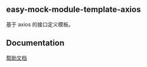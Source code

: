 ## easy-mock-module-template-axios

基于 axios 的接口定义模板。

## Documentation

[帮助文档](https://easy-mock.github.io/easy-mock-cli/)
